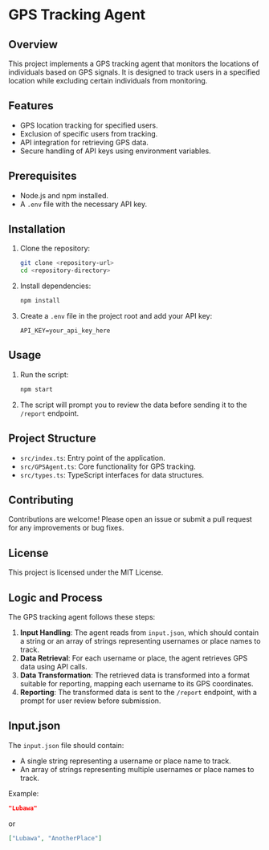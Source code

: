 # GPS Tracking Agent

## Overview

This project implements a GPS tracking agent that monitors the locations of individuals based on GPS signals. It is designed to track users in a specified location while excluding certain individuals from monitoring.

## Features

- GPS location tracking for specified users.
- Exclusion of specific users from tracking.
- API integration for retrieving GPS data.
- Secure handling of API keys using environment variables.

## Prerequisites

- Node.js and npm installed.
- A `.env` file with the necessary API key.

## Installation

1. Clone the repository:
   ```bash
   git clone <repository-url>
   cd <repository-directory>
   ```
2. Install dependencies:
   ```bash
   npm install
   ```
3. Create a `.env` file in the project root and add your API key:
   ```
   API_KEY=your_api_key_here
   ```

## Usage

1. Run the script:
   ```bash
   npm start
   ```
2. The script will prompt you to review the data before sending it to the `/report` endpoint.

## Project Structure

- `src/index.ts`: Entry point of the application.
- `src/GPSAgent.ts`: Core functionality for GPS tracking.
- `src/types.ts`: TypeScript interfaces for data structures.

## Contributing

Contributions are welcome! Please open an issue or submit a pull request for any improvements or bug fixes.

## License

This project is licensed under the MIT License.

## Logic and Process

The GPS tracking agent follows these steps:

1. **Input Handling**: The agent reads from `input.json`, which should contain a string or an array of strings representing usernames or place names to track.
2. **Data Retrieval**: For each username or place, the agent retrieves GPS data using API calls.
3. **Data Transformation**: The retrieved data is transformed into a format suitable for reporting, mapping each username to its GPS coordinates.
4. **Reporting**: The transformed data is sent to the `/report` endpoint, with a prompt for user review before submission.

## Input.json

The `input.json` file should contain:

- A single string representing a username or place name to track.
- An array of strings representing multiple usernames or place names to track.

Example:

```json
"Lubawa"
```

or

```json
["Lubawa", "AnotherPlace"]
```
